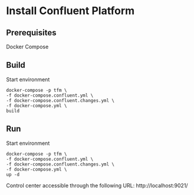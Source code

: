 # Install Confluent Platform

## Prerequisites

Docker Compose

## Build

Start environment

```shell
docker-compose -p tfm \
-f docker-compose.confluent.yml \
-f docker-compose.confluent.changes.yml \
-f docker-compose.yml \
build
```
## Run

Start environment

```shell
docker-compose -p tfm \
-f docker-compose.confluent.yml \
-f docker-compose.confluent.changes.yml \
-f docker-compose.yml \
up -d
```

Control center accessible through the following URL: http://localhost:9021/

